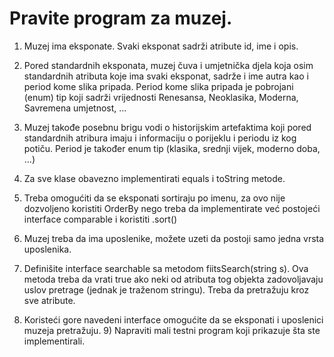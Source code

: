 <h1>Pravite program za muzej.</h1>	


1) Muzej ima eksponate. Svaki eksponat sadrži atribute id, ime i opis.	

2) Pored standardnih eksponata, muzej čuva i umjetnička djela koja osim standardnih atributa koje ima svaki eksponat, sadrže i ime autra kao i period kome slika pripada. Period kome slika pripada je pobrojani (enum) tip koji sadrži vrijednosti Renesansa, Neoklasika, Moderna, Savremena umjetnost, ...	

3) Muzej takođe posebnu brigu vodi o historijskim artefaktima koji pored standardnih atribura imaju i informaciju o porijeklu i periodu iz kog potiču. Period je također enum tip (klasika, srednji vijek, moderno doba, ...)	

4) Za sve klase obavezno implementirati equals i toString metode.	

5) Treba omogućiti da se eksponati sortiraju po imenu, za ovo nije dozvoljeno koristiti OrderBy nego treba da implementirate već postojeći interface comparable i koristiti .sort()	

6) Muzej treba da ima uposlenike, možete uzeti da postoji samo jedna vrsta uposlenika.	

7) Definišite interface searchable sa metodom fiitsSearch(string s). Ova metoda treba da vrati true ako neki od atributa tog objekta zadovoljavaju uslov pretrage (jednak je traženom stringu). Treba da pretražuju kroz sve atribute.	

8) Koristeći gore navedeni interface omogućite da se eksponati i uposlenici muzeja pretražuju. 9) Napraviti mali testni program koji prikazuje šta ste implementirali.	
